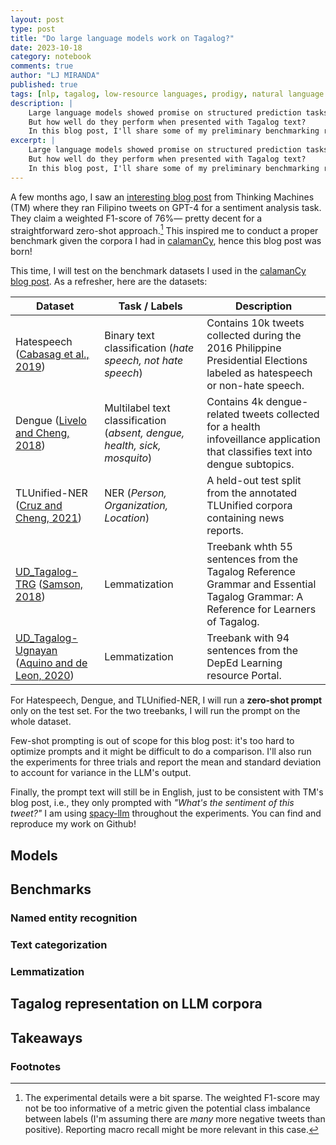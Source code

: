 ```yaml
---
layout: post
type: post
title: "Do large language models work on Tagalog?"
date: 2023-10-18
category: notebook
comments: true
author: "LJ MIRANDA"
published: true
tags: [nlp, tagalog, low-resource languages, prodigy, natural language processing, machine learning]
description: |
    Large language models showed promise on structured prediction tasks like named entity recognition and text categorization.
    But how well do they perform when presented with Tagalog text?
    In this blog post, I'll share some of my preliminary benchmarking results.
excerpt: |
    Large language models showed promise on structured prediction tasks like named entity recognition and text categorization.
    But how well do they perform when presented with Tagalog text?
    In this blog post, I'll share some of my preliminary benchmarking results.
---
```


<span class="firstcharacter">A</span> few months ago, I saw an [interesting blog post](https://stories.thinkingmachin.es/llm-customer-sentiment-analysis/) from Thinking Machines (TM) where they ran Filipino tweets on GPT-4 for a sentiment analysis task.
They claim a weighted F1-score of 76%&mdash; pretty decent for a straightforward zero-shot approach.[^1]
This inspired me to conduct a proper benchmark given the corpora I had in [calamanCy](https://github.com/ljvmiranda921/calamancy), hence this blog post was born!

[^1]:

    The experimental details were a bit sparse. 
    The weighted F1-score may not be too informative of a metric given the potential class imbalance between labels (I'm assuming there are *many* more negative tweets than positive).
    Reporting macro recall might be more relevant in this case.


This time, I will test on the benchmark datasets I used in the [calamanCy blog post](/projects/2023/08/07/calamancy/).
As a refresher, here are the datasets:

| Dataset                                                     | Task / Labels                                                           | Description                                                                                                                       |
|-------------------------------------------------------------|-------------------------------------------------------------------------|-----------------------------------------------------------------------------------------------------------------------------------|
| Hatespeech ([Cabasag et al., 2019](#cabasag2019hatespeech)) | Binary text classification (*hate speech, not hate speech*)               | Contains 10k tweets collected during the 2016 Philippine Presidential Elections labeled as hatespeech or non-hate speech.         |
| Dengue ([Livelo and Cheng, 2018](#livelo2018dengue))        | Multilabel text classification (*absent, dengue, health, sick, mosquito*) | Contains 4k dengue-related tweets collected for a health infoveillance application that classifies text into dengue subtopics.    |
| TLUnified-NER ([Cruz and Cheng, 2021](#cruz2021tlunified)) | NER (*Person, Organization, Location*)               | A held-out test split from the annotated TLUnified corpora containing news reports.  |
| [UD_Tagalog-TRG](https://universaldependencies.org/treebanks/tl_trg/index.html) ([Samson, 2018](#samson2018trg))        | Lemmatization                                 | Treebank whth 55 sentences from the Tagalog Reference Grammar and Essential Tagalog Grammar: A Reference for Learners of Tagalog.     |
| [UD_Tagalog-Ugnayan](https://universaldependencies.org/treebanks/tl_ugnayan/index.html) ([Aquino and de Leon, 2020](#aquino2020ugnayan)) | Lemmatization              | Treebank with 94 sentences from the DepEd Learning resource Portal.  |

For Hatespeech, Dengue, and TLUnified-NER, I will run a **zero-shot prompt** only on the test set.
For the two treebanks, I will run the prompt on the whole dataset. 

Few-shot prompting is out of scope for this blog post: it's too hard to optimize prompts and it might be difficult to do a comparison.
I'll also run the experiments for three trials and report the mean and standard deviation to account for variance in the LLM's output.

Finally, the prompt text will still be in English, just to be consistent with TM's blog post, i.e., they only prompted with *"What's the sentiment of this tweet?"*
I am using [spacy-llm](https://github.com/explosion/spacy-llm) throughout the experiments. 
You can find and reproduce my work on Github!

## Models
<!-- models to use -->
<!--
GPT-4
GPT-3.5
Cohere
Dolly
Llama
Falcon
StableLM
-->

## Benchmarks

### Named entity recognition

<!-- define the task -->
<!-- show the prompt -->


### Text categorization 


<!-- define the task -->
<!-- show the prompt -->

### Lemmatization 

<!-- define the task -->
<!-- show the prompt -->

## Tagalog representation on LLM corpora


## Takeaways

<!--

1. generation != prediction. doesn't mean you can generate coherent text you can understand it.
2. information per query (IPQ), efficient, in visual design, information per square inch of ink.

-->



### Footnotes
